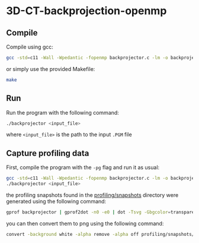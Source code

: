 # 3D-CT-backprojection-openmp

## Compile
Compile using gcc:
```bash
gcc -std=c11 -Wall -Wpedantic -fopenmp backprojector.c -lm -o backprojector
```
or simply use the provided Makefile:
```bash
make
```

## Run
Run the program with the following command:
```bash
./backprojector <input_file>
```
where `<input_file>` is the path to the input `.PGM` file


## Capture profiling data
First, compile the program with the `-pg` flag and run it as usual:
```bash
gcc -std=c11 -Wall -Wpedantic -fopenmp backprojector.c -lm -o backprojector -pg
./backprojector <input_file>
```
the profiling snapshots found in the [profiling/snapshots](profiling/snapshots) directory were generated using the following command:
```bash
gprof backprojector | gprof2dot -n0 -e0 | dot -Tsvg -Gbgcolor=transparent -o profiling/snapshots/"$(ls -l ./profiling/snapshots/ | wc -l) - $(date '+%Y-%m-%d %H.%M.%S')".svg
```
you can then convert them to png using the following command:
```bash
convert -background white -alpha remove -alpha off profiling/snapshots/<snapshot>.svg profiling/snapshots/<snapshot>.png
```